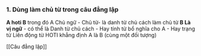 ### 1.  Dùng làm chủ từ trong câu đẳng lập
**A hoti B**
trong đó A Chủ ngữ - Chủ từ- là danh từ chủ cách làm chủ từ
**B Là vị ngữ**
	- có thể là Danh từ chủ cách
	- Hay tính từ bổ nghĩa cho A
	- Hay trạng từ
Liên động từ HOTI khẳng định A là B (cùng một đối tượng)

[[Câu đẳng lập]]